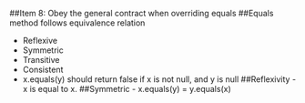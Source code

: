 ##Item 8: Obey the general contract when overriding equals
##Equals method follows equivalence relation
- Reflexive
- Symmetric
- Transitive
- Consistent
- x.equals(y) should return false if x is not null, and y is null
##Reflexivity - x is equal to x.
##Symmetric - x.equals(y) = y.equals(x)
##